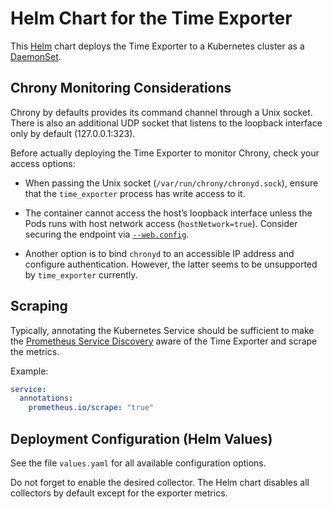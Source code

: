# Helm Chart for the Time Exporter

This [Helm](https://helm.sh/) chart deploys the Time Exporter to a
Kubernetes cluster as a
[DaemonSet](https://kubernetes.io/docs/concepts/workloads/controllers/daemonset/).

## Chrony Monitoring Considerations

Chrony by defaults provides its command channel through a Unix socket.
There is also an additional UDP socket that listens to the loopback
interface only by default (127.0.0.1:323).

Before actually deploying the Time Exporter to monitor Chrony, check
your access options:

- When passing the Unix socket (`/var/run/chrony/chronyd.sock`),
  ensure that the `time_exporter` process has write access to it.

- The container cannot access the host’s loopback interface unless the
  Pods runs with host network access (`hostNetwork=true`). Consider
  securing the endpoint via
  [`--web.config`](https://github.com/prometheus/node_exporter#tls-endpoint).

- Another option is to bind `chronyd` to an accessible IP address and
  configure authentication. However, the latter seems to be
  unsupported by `time_exporter` currently.

## Scraping

Typically, annotating the Kubernetes Service should be sufficient to
make the [Prometheus Service
Discovery](https://prometheus.io/docs/prometheus/latest/configuration/configuration/#kubernetes_sd_config)
aware of the Time Exporter and scrape the metrics.

Example:

```yaml
service:
  annotations:
    prometheus.io/scrape: "true"
```

## Deployment Configuration (Helm Values)

See the file `values.yaml` for all available configuration options.

Do not forget to enable the desired collector. The Helm chart disables
all collectors by default except for the exporter metrics.
